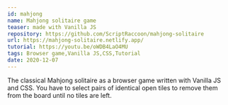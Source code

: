 ```yaml
---
id: mahjong
name: Mahjong solitaire game
teaser: made with Vanilla JS
repository: https://github.com/ScriptRaccoon/mahjong-solitaire
url: https://mahjong-solitaire.netlify.app/
tutorial: https://youtu.be/oWDB4LaO4MU
tags: Browser game,Vanilla JS,CSS,Tutorial
date: 2020-12-07
---
```


The classical Mahjong solitaire as a browser game written with Vanilla JS and CSS. You have to select pairs of identical open tiles to remove them from the board until no tiles are left.
